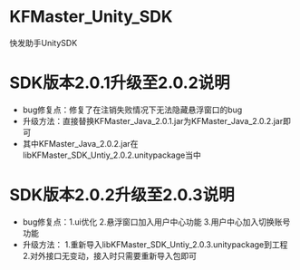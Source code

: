 # KFMaster_Unity_SDK
快发助手UnitySDK



# SDK版本2.0.1升级至2.0.2说明 #
- bug修复点：修复了在注销失败情况下无法隐藏悬浮窗口的bug
- 升级方法：直接替换KFMaster_Java_2.0.1.jar为KFMaster_Java_2.0.2.jar即可
- 其中KFMaster_Java_2.0.2.jar在libKFMaster_SDK_Untiy_2.0.2.unitypackage当中



# SDK版本2.0.2升级至2.0.3说明 #
- bug修复点：1.ui优化  2.悬浮窗口加入用户中心功能  3.用户中心加入切换账号功能 
- 升级方法：
1.重新导入libKFMaster_SDK_Untiy_2.0.3.unitypackage到工程
2.对外接口无变动，接入时只需要重新导入包即可

